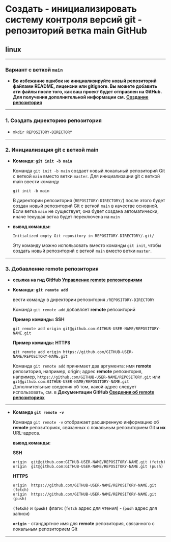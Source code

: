 # **Создать - инициализировать систему контроля версий git - репозиторий ветка main GitHub**


## **linux**
***

### **Вариант с веткой `main`**

- **Во избежание ошибок не инициализируйте новый репозиторий файлами README, лицензии или gitignore. Вы можете добавить эти файлы после того, как ваш проект будет отправлен на GitHub. Для получения дополнительной информации см.** **[Создание репозитория](https://docs.github.com/ru/repositories/creating-and-managing-repositories/creating-a-new-repository)**
***

### 1. **Создать директорию репозитория**
- `mkdir REPOSITORY-DIRECTORY`
***
### 2. **Инициализация git с веткой main**
- **Команда: `git init -b main`**

  Команда `git init -b main` создает новый локальный репозиторий Git c веткой `main` вместо ветки `master`.
  Для инициализации git с веткой main ввести команду 
  ```
  git init -b main
  ```
  В директории репозитория (`REPOSITORY-DIRECTORY/`) после этого будет создан новый репозиторий Git с веткой `main` в качестве основной. Если ветка `main` не существует, она будет создана автоматически, иначе текущая ветка будет переключена на `main`
- **вывод команды:**
  ```
  Initialized empty Git repository in REPOSITORY-DIRECTORY/.git/
  ```
  Эту команду можно использовать вместо команды `git init`, чтобы создать новый репозиторий с веткой `main` вместо ветки `master`.
***

### 3. **Добавление **remote** репозитория**

- **ссылка на гид GitHub [Управление **remote** репозиториями](https://docs.github.com/ru/get-started/getting-started-with-git/managing-remote-repositories)**

- **Команда:** **`git remote add`**
  
  вести команду в директории репозитория `/REPOSITORY-DIRECTORY`
  
  Команда `git remote add` добавляет **remote** репозиторий

  **Пример команды: SSH**

      git remote add origin git@github.com:GITHUB-USER-NAME/REPOSITORY-NAME.git

  **Пример команды: HTTPS**

      git remote add origin https://github.com/GITHUB-USER-NAME/REPOSITORY-NAME.git

  Команда `git remote add` принимает два аргумента: имя **remote** репозитория, например, origin; адрес **remote** репозитория, например, `https://github.com/GITHUB-USER-NAME/REPOSITORY.git` или `git@github.com:GITHUB-USER-NAME/REPOSITORY-NAME.git`  
  Дополнительные сведения об том, какой адрес следует использовать, см. в **Документации GitHub [Сведения об **remote** репозиториях](https://docs.github.com/ru/get-started/getting-started-with-git/about-remote-repositories)**
***

- **Команда `git remote -v`**

  Команда `git remote -v` отображает расширенную информацию об **remote** репозиториях, связанных с локальным репозиторием Git **и их** URL-адреса.

  **вывод команды:**

  **SSH**  
  ```
  origin  git@github.com:GITHUB-USER-NAME/REPOSITORY-NAME.git (fetch)
  origin  git@github.com:GITHUB-USER-NAME/REPOSITORY-NAME.git (push)
  ```

  **HTTPS**  
  ```
  origin  https://github.com/GITHUB-USER-NAME/REPOSITORY-NAME.git (fetch)
  origin  https://github.com/GITHUB-USER-NAME/REPOSITORY-NAME.git (push)
  ```
  **`(fetch)`** и **`(push)`** флаги: (`fetch` адрес для чтения) - (`push` адрес для записи)

  **`origin`** - стандартное имя для **remote** репозитория, связанного с локальным репозиторием Git
***
